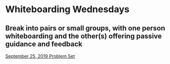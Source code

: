 # Whiteboarding Wednesdays

## Break into pairs or small groups, with one person whiteboarding and the other(s) offering passive guidance and feedback 

[September 25, 2019 Problem Set](https://gist.github.com/davidlawrencer/18eff16e39d6aa43e985092bdd65fdc6)
